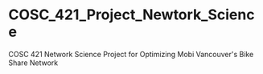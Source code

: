 # COSC_421_Project_Newtork_Science
COSC 421 Network Science Project for Optimizing Mobi Vancouver's Bike Share Network 

